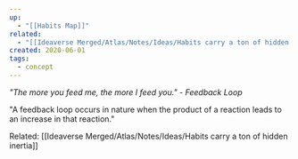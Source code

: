 ```yaml
---
up:
  - "[[Habits Map]]"
related:
  - "[[Ideaverse Merged/Atlas/Notes/Ideas/Habits carry a ton of hidden inertia]]"
created: 2020-06-01
tags:
  - concept
---
```


*"The more you feed me, the more I feed you." - Feedback Loop*

"A feedback loop occurs in nature when the product of a reaction leads to an increase in that reaction."

Related: [[Ideaverse Merged/Atlas/Notes/Ideas/Habits carry a ton of hidden inertia]]